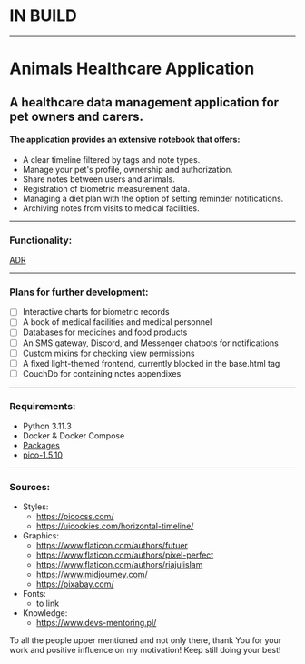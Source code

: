 # IN BUILD

---
# Animals Healthcare Application

## <strong> A healthcare data management application for pet owners and carers. </strong>


#### The application provides an extensive notebook that offers:
- A clear timeline filtered by tags and note types.
- Manage your pet's profile, ownership and authorization.
- Share notes between users and animals.
- Registration of biometric measurement data.
- Managing a diet plan with the option of setting reminder notifications.
- Archiving notes from visits to medical facilities.

---
### Functionality:
[ADR](doc/01_adr_functionality.md)

---

### Plans for further development:


-[ ] Interactive charts for biometric records
-[ ] A book of medical facilities and medical personnel
-[ ] Databases for medicines and food products
-[ ] An SMS gateway, Discord, and Messenger chatbots for notifications
-[ ] Custom mixins for checking view permissions
-[ ] A fixed light-themed frontend, currently blocked in the base.html <html> tag
-[ ] CouchDb for containing notes appendixes

---


### Requirements:
- Python 3.11.3
- Docker & Docker Compose
- [Packages](AHC_app/Pipfile)
- [pico-1.5.10](https://github.com/picocss/pico/archive/refs/tags/v1.5.10.zip)

---
### Sources:

* Styles:
  * https://picocss.com/
  * https://uicookies.com/horizontal-timeline/
* Graphics:
  * https://www.flaticon.com/authors/futuer
  * https://www.flaticon.com/authors/pixel-perfect
  * https://www.flaticon.com/authors/riajulislam
  * https://www.midjourney.com/
  * https://pixabay.com/
* Fonts:
  * to link
* Knowledge:
  * https://www.devs-mentoring.pl/


To all the people upper mentioned and not only there,
thank You for your work and positive influence on my motivation!
Keep still doing your best!
